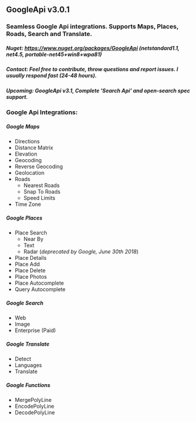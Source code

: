 ## GoogleApi v3.0.1
### Seamless Google Api integrations. Supports Maps, Places, Roads, Search and Translate.  

##### Nuget: https://www.nuget.org/packages/GoogleApi (netstandard1.1, net4.5, portable-net45+win8+wpa81)

##### Contact: Feel free to contribute, throw questions and report issues. I usually respond fast (24-48 hours).

##### Upcoming: GoogleApi v3.1, Complete 'Search Api' and open-search spec support.

### Google Api Integrations:
##### Google Maps
  * Directions
  * Distance Matrix
  * Elevation
  * Geocoding
  * Reverse Geocoding
  * Geolocation
  * Roads
    * Nearest Roads
    * Snap To Roads
    * Speed Limits
  * Time Zone

##### Google Places
  * Place Search
    * Near By
    * Text
    * Radar (*deprecated by Google, June 30th 2018*)
  * Place Details
  * Place Add
  * Place Delete
  * Place Photos
  * Place Autocomplete
  * Query Autocomplete

##### Google Search
  * Web
  * Image
  * Enterprise (Paid)

##### Google Translate
  * Detect
  * Languages
  * Translate

##### Google Functions
  * MergePolyLine
  * EncodePolyLine
  * DecodePolyLine
